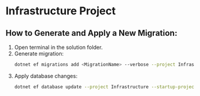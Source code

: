 # Infrastructure Project

## How to Generate and Apply a New Migration:

1. Open terminal in the solution folder.
2. Generate migration:
    ```bash
    dotnet ef migrations add <MigrationName> --verbose --project Infrastructure --startup-project Catalog.Queries
    ```
3. Apply database changes:
    ```bash
    dotnet ef database update --project Infrastructure --startup-project Catalog.Queries
    ```
